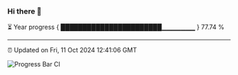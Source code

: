### Hi there 👋

⏳ Year progress { ███████████████████████▁▁▁▁▁▁▁ } 77.74 %

---

⏰ Updated on Fri, 11 Oct 2024 12:41:06 GMT

![Progress Bar CI](https://github.com/ZhaoGui/ZhaoGui/workflows/Progress%20Bar%20CI/badge.svg)
